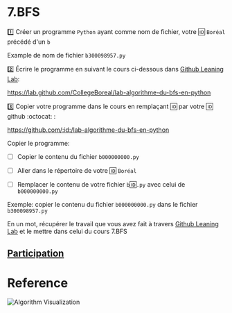 # 7.BFS

:one: Créer un programme `Python` ayant comme nom de fichier, votre :id: `Boréal` précédé d'un `b`

Example de nom de fichier `b300098957.py`

:two: Écrire le programme en suivant le cours ci-dessous dans [Github Leaning Lab](https://lab.github.com/CollegeBoreal):

https://lab.github.com/CollegeBoreal/lab-algorithme-du-bfs-en-python


:three: Copier votre programme dans le cours en remplaçant :id: par votre :id: github :octocat: :


https://github.com/:id:/lab-algorithme-du-bfs-en-python

Copier le programme:

- [ ] Copier le contenu du fichier `b000000000.py`

- [ ] Aller dans le répertoire de votre :id: `Boréal`

- [ ] Remplacer le contenu de votre fichier `b`:id:`.py` avec celui de `b000000000.py`

Exemple: copier le contenu du fichier `b000000000.py` dans le fichier `b300098957.py`

En un mot, récupérer le travail que vous avez fait à travers [Github Leaning Lab](https://lab.github.com/CollegeBoreal) et le mettre dans celui du cours 7.BFS

## [Participation](.scripts/Participation.md)

# Reference

![Algorithm Visualization](https://upload.wikimedia.org/wikipedia/commons/5/5d/Breadth-First-Search-Algorithm.gif)
